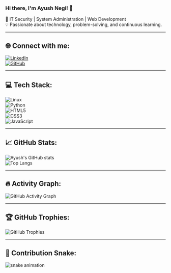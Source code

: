 ### Hi there, I'm Ayush Negi! 👋  
🚀 IT Security | System Administration | Web Development  
💡 Passionate about technology, problem-solving, and continuous learning.

---

## 🌐 Connect with me:
[![LinkedIn](https://img.shields.io/badge/LinkedIn-Connect-blue?style=for-the-badge&logo=linkedin)](https://www.linkedin.com/in/ayush-negi-a2003n29)  
[![GitHub](https://img.shields.io/badge/GitHub-Follow-black?style=for-the-badge&logo=github)](https://github.com/Nayush29)

---

## 💻 Tech Stack:
![Linux](https://img.shields.io/badge/Linux-000?style=for-the-badge&logo=linux)  
![Python](https://img.shields.io/badge/Python-3670A0?style=for-the-badge&logo=python&logoColor=ffdd54)  
![HTML5](https://img.shields.io/badge/HTML5-E34F26?style=for-the-badge&logo=html5&logoColor=white)  
![CSS3](https://img.shields.io/badge/CSS3-1572B6?style=for-the-badge&logo=css3)  
![JavaScript](https://img.shields.io/badge/JavaScript-323330?style=for-the-badge&logo=javascript)  

---

## 📈 GitHub Stats:
![Ayush's GitHub stats](https://github-readme-stats.vercel.app/api?username=Nayush29&show_icons=true&theme=radical)  
![Top Langs](https://github-readme-stats.vercel.app/api/top-langs/?username=Nayush29&layout=compact&theme=radical)  

---

## 🔥 Activity Graph:
![GitHub Activity Graph](https://github-readme-activity-graph.vercel.app/graph?username=Nayush29&theme=github-dark)

---

## 🏆 GitHub Trophies:
![GitHub Trophies](https://github-profile-trophy.vercel.app/?username=Nayush29&theme=radical&margin-w=10)

---

## 🐍 Contribution Snake:
![snake animation](https://raw.githubusercontent.com/Nayush29/Nayush29/output/github-contribution-grid-snake2.svg)

